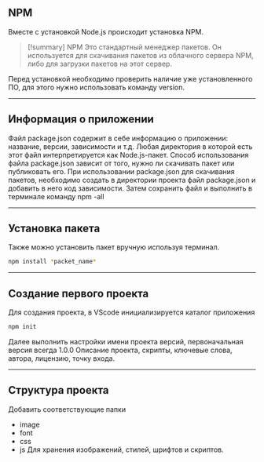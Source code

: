 ## NPM
Вместе с установкой Node.js происходит установка NPM.
> [!summary] NPM
> Это стандартный менеджер пакетов. Он используется для скачивания пакетов из облачного сервера NPM, либо для загрузки пакетов на этот сервер.

Перед установкой необходимо проверить наличие уже установленного ПО, для этого нужно использовать команду version.
***
## Информация о приложении
Файл package.json содержит в себе информацию о приложении: название, версии, зависимости и т.д. Любая директория в которой есть этот файл интерпретируется как Node.js-пакет. Способ использования файла package.json зависит от того, нужно ли скачивать пакет или публиковать его. При использовании package.json для скачивания пакетов, необходимо создать в директории проекта файл package.json и добавить в него код зависимости. Затем сохранить файл и выполнить в терминале команду npm -all
***
## Установка пакета
Также можно установить пакет вручную используя терминал.
~~~bash
npm install *packet_name*
~~~
***
## Создание первого проекта
Для создания проекта, в VScode инициализируется каталог приложения
~~~bash
npm init
~~~

Далее выполнить настройки имени проекта версий, первоначальная версия всегда 1.0.0
Описание проекта, скрипты, ключевые слова, автора, лицензию, точку входа.
***
## Структура проекта
Добавить соответствующие папки
- image
- font
- css
- js
Для хранения изображений, стилей, шрифтов и скриптов.